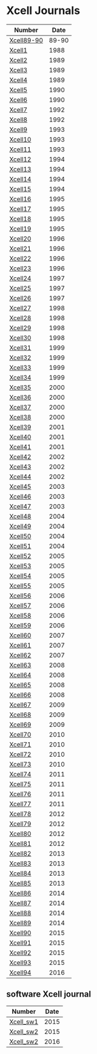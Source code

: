 # Xcell Journals

| Number | Date |
| --- | -- |
| [Xcell89-90](./Xcell_journals/Xcell_best_1989-1990.pdf) | 89-90 |
| [Xcell1](./Xcell_journals/Xcell1.pdf) | 1988 |
| [Xcell2](./Xcell_journals/Xcell2.pdf) | 1989 |
| [Xcell3](./Xcell_journals/Xcell3.pdf) | 1989 |
| [Xcell4](./Xcell_journals/Xcell4.pdf) | 1989 |
| [Xcell5](./Xcell_journals/Xcell5.pdf) | 1990 |
| [Xcell6](./Xcell_journals/Xcell6.pdf) | 1990 |
| [Xcell7](./Xcell_journals/Xcell7.pdf) | 1992 |
| [Xcell8](./Xcell_journals/Xcell8.pdf) | 1992 |
| [Xcell9](./Xcell_journals/Xcell9.pdf) | 1993 |
| [Xcell10](./Xcell_journals/Xcell10.pdf) | 1993 |
| [Xcell11](./Xcell_journals/Xcell11.pdf) | 1993 |
| [Xcell12](./Xcell_journals/Xcell12.pdf) | 1994 |
| [Xcell13](./Xcell_journals/Xcell13.pdf) | 1994 |
| [Xcell14](./Xcell_journals/Xcell14.pdf) | 1994 |
| [Xcell15](./Xcell_journals/Xcell15.pdf) | 1994 |
| [Xcell16](./Xcell_journals/Xcell16.pdf) | 1995 |
| [Xcell17](./Xcell_journals/Xcell17.pdf) | 1995 |
| [Xcell18](./Xcell_journals/Xcell18.pdf) | 1995 |
| [Xcell19](./Xcell_journals/Xcell19.pdf) | 1995 |
| [Xcell20](./Xcell_journals/Xcell20.pdf) | 1996 |
| [Xcell21](./Xcell_journals/Xcell21.pdf) | 1996 |
| [Xcell22](./Xcell_journals/Xcell22.pdf) | 1996 |
| [Xcell23](./Xcell_journals/Xcell23.pdf) | 1996 |
| [Xcell24](./Xcell_journals/Xcell24.pdf) | 1997 |
| [Xcell25](./Xcell_journals/Xcell25.pdf) | 1997 |
| [Xcell26](./Xcell_journals/Xcell26.pdf) | 1997 |
| [Xcell27](./Xcell_journals/Xcell27.pdf) | 1998 |
| [Xcell28](./Xcell_journals/Xcell28.pdf) | 1998 |
| [Xcell29](./Xcell_journals/Xcell29.pdf) | 1998 |
| [Xcell30](./Xcell_journals/Xcell30.pdf) | 1998 |
| [Xcell31](./Xcell_journals/Xcell31.pdf) | 1999 |
| [Xcell32](./Xcell_journals/Xcell32.pdf) | 1999 |
| [Xcell33](./Xcell_journals/Xcell33.pdf) | 1999 |
| [Xcell34](./Xcell_journals/Xcell34.pdf) | 1999 |
| [Xcell35](./Xcell_journals/Xcell35.pdf) | 2000 |
| [Xcell36](./Xcell_journals/Xcell36.pdf) | 2000 |
| [Xcell37](./Xcell_journals/Xcell37.pdf) | 2000 |
| [Xcell38](./Xcell_journals/Xcell38.pdf) | 2000 |
| [Xcell39](./Xcell_journals/Xcell39.pdf) | 2001 |
| [Xcell40](./Xcell_journals/Xcell40.pdf) | 2001 |
| [Xcell41](./Xcell_journals/Xcell41.pdf) | 2001 |
| [Xcell42](./Xcell_journals/Xcell42.pdf) | 2002 |
| [Xcell43](./Xcell_journals/Xcell43.pdf) | 2002 |
| [Xcell44](./Xcell_journals/Xcell44.pdf) | 2002 |
| [Xcell45](./Xcell_journals/Xcell45.pdf) | 2003 |
| [Xcell46](./Xcell_journals/Xcell46.pdf) | 2003 |
| [Xcell47](./Xcell_journals/Xcell47.pdf) | 2003 |
| [Xcell48](./Xcell_journals/Xcell48.pdf) | 2004 |
| [Xcell49](./Xcell_journals/Xcell49.pdf) | 2004 |
| [Xcell50](./Xcell_journals/Xcell50.pdf) | 2004 |
| [Xcell51](./Xcell_journals/Xcell51.pdf) | 2004 |
| [Xcell52](./Xcell_journals/Xcell52.pdf) | 2005 |
| [Xcell53](./Xcell_journals/Xcell53.pdf) | 2005 |
| [Xcell54](./Xcell_journals/Xcell54.pdf) | 2005 |
| [Xcell55](./Xcell_journals/Xcell55.pdf) | 2005 |
| [Xcell56](./Xcell_journals/Xcell56.pdf) | 2006 |
| [Xcell57](./Xcell_journals/Xcell57.pdf) | 2006 |
| [Xcell58](./Xcell_journals/Xcell58.pdf) | 2006 |
| [Xcell59](./Xcell_journals/Xcell59.pdf) | 2006 |
| [Xcell60](./Xcell_journals/Xcell60.pdf) | 2007 |
| [Xcell61](./Xcell_journals/Xcell61.pdf) | 2007 |
| [Xcell62](./Xcell_journals/Xcell62.pdf) | 2007 |
| [Xcell63](./Xcell_journals/Xcell63.pdf) | 2008 |
| [Xcell64](./Xcell_journals/Xcell64.pdf) | 2008 |
| [Xcell65](./Xcell_journals/Xcell65.pdf) | 2008 |
| [Xcell66](./Xcell_journals/Xcell66.pdf) | 2008 |
| [Xcell67](./Xcell_journals/Xcell67.pdf) | 2009 |
| [Xcell68](./Xcell_journals/Xcell68.pdf) | 2009 |
| [Xcell69](./Xcell_journals/Xcell69.pdf) | 2009 |
| [Xcell70](./Xcell_journals/Xcell70.pdf) | 2010 |
| [Xcell71](./Xcell_journals/Xcell71.pdf) | 2010 |
| [Xcell72](./Xcell_journals/Xcell72.pdf) | 2010 |
| [Xcell73](./Xcell_journals/Xcell73.pdf) | 2010 |
| [Xcell74](./Xcell_journals/Xcell74.pdf) | 2011 |
| [Xcell75](./Xcell_journals/Xcell75.pdf) | 2011 |
| [Xcell76](./Xcell_journals/Xcell76.pdf) | 2011 |
| [Xcell77](./Xcell_journals/Xcell77.pdf) | 2011 |
| [Xcell78](./Xcell_journals/Xcell78.pdf) | 2012 |
| [Xcell79](./Xcell_journals/Xcell79.pdf) | 2012 |
| [Xcell80](./Xcell_journals/Xcell80.pdf) | 2012 |
| [Xcell81](./Xcell_journals/Xcell81.pdf) | 2012 |
| [Xcell82](./Xcell_journals/Xcell82.pdf) | 2013 |
| [Xcell83](./Xcell_journals/Xcell83.pdf) | 2013 |
| [Xcell84](./Xcell_journals/Xcell84.pdf) | 2013 |
| [Xcell85](./Xcell_journals/Xcell85.pdf) | 2013 |
| [Xcell86](./Xcell_journals/Xcell86.pdf) | 2014 |
| [Xcell87](./Xcell_journals/Xcell87.pdf) | 2014 |
| [Xcell88](./Xcell_journals/Xcell88.pdf) | 2014 |
| [Xcell89](./Xcell_journals/Xcell89.pdf) | 2014 |
| [Xcell90](./Xcell_journals/Xcell90.pdf) | 2015 |
| [Xcell91](./Xcell_journals/Xcell91.pdf) | 2015 |
| [Xcell92](./Xcell_journals/Xcell92.pdf) | 2015 |
| [Xcell93](./Xcell_journals/Xcell93.pdf) | 2015 |
| [Xcell94](./Xcell_journals/Xcell94.pdf) | 2016 |

## software Xcell journal

| Number | Date |
| --- | -- |
| [Xcell_sw1](./Software_Xcell_journals/Xcell_software1.pdf) | 2015 |
| [Xcell_sw2](./Software_Xcell_journals/Xcell_software2.pdf) | 2015 |
| [Xcell_sw2](./Software_Xcell_journals/Xcell_software3.pdf) | 2016 |
